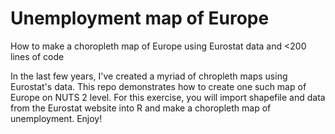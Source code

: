 # Unemployment map of Europe
How to make a choropleth map of Europe using Eurostat data and &lt;200 lines of code

In the last few years, I've created a myriad of chropleth maps using Eurostat's data. This repo demonstrates how to create one such map of Europe on NUTS 2 level. For this exercise, you will import shapefile and data from the Eurostat website into R and make a choropleth map of unemployment. Enjoy!
